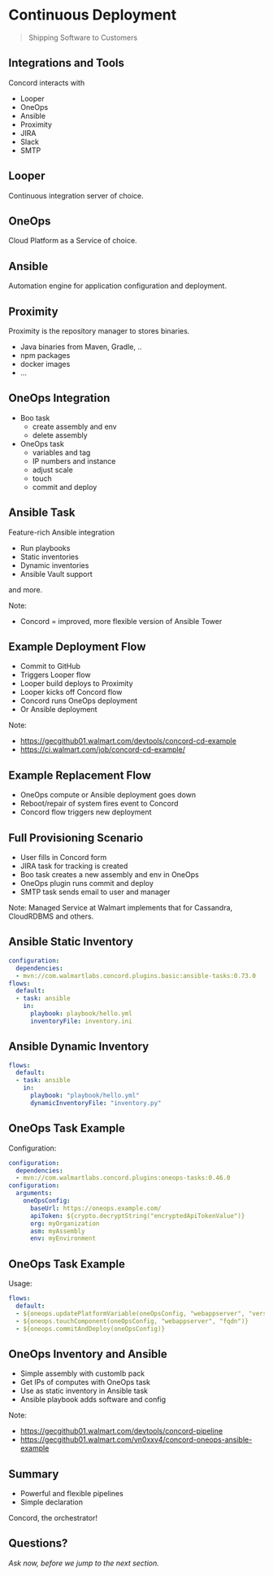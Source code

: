 # Continuous Deployment

> Shipping Software to Customers

<!--- vertical -->

## Integrations and Tools

Concord interacts with

- Looper
- OneOps
- Ansible
- Proximity
- JIRA
- Slack
- SMTP

<!--- vertical -->

## Looper

Continuous integration server of choice.

<!--- vertical -->

## OneOps

Cloud Platform as a Service of choice.

<!--- vertical -->

## Ansible

Automation engine for application configuration and deployment.

<!--- vertical -->

## Proximity

Proximity is the repository manager to stores binaries.

- Java binaries from Maven, Gradle, ..
- npm packages
- docker images
- ...

<!--- vertical -->

## OneOps Integration

- Boo task
  - create assembly and env
  - delete assembly
- OneOps task
  - variables and tag
  - IP numbers and instance 
  - adjust scale
  - touch 
  - commit and deploy

<!--- vertical -->

## Ansible Task

Feature-rich Ansible integration

- Run playbooks
- Static inventories
- Dynamic inventories
- Ansible Vault support

and more.

Note:
- Concord = improved, more flexible version of Ansible Tower

<!--- vertical -->

## Example Deployment Flow

- Commit to GitHub
- Triggers Looper flow
- Looper build deploys to Proximity
- Looper kicks off Concord flow
- Concord runs OneOps deployment 
- Or Ansible deployment

Note:
- https://gecgithub01.walmart.com/devtools/concord-cd-example
- https://ci.walmart.com/job/concord-cd-example/

<!--- vertical -->

## Example Replacement Flow

- OneOps compute or Ansible deployment goes down
- Reboot/repair of system fires event to Concord
- Concord flow triggers new deployment

<!--- vertical -->

## Full Provisioning Scenario

- User fills in Concord form
- JIRA task for tracking is created
- Boo task creates a new assembly and env in OneOps
- OneOps plugin runs commit and deploy
- SMTP task sends email to user and manager

Note: 
Managed Service at Walmart implements that for Cassandra, CloudRDBMS and others.

<!--- vertical -->

## Ansible Static Inventory

```yaml
configuration:
  dependencies:
  - mvn://com.walmartlabs.concord.plugins.basic:ansible-tasks:0.73.0
flows:
  default:
  - task: ansible
    in:
      playbook: playbook/hello.yml
      inventoryFile: inventory.ini
```

<!--- vertical -->

## Ansible Dynamic Inventory

```yaml
flows:
  default:
  - task: ansible
    in:
      playbook: "playbook/hello.yml"
      dynamicInventoryFile: "inventory.py"
```

<!--- vertical -->

## OneOps Task Example

Configuration:

```yaml
configuration:
  dependencies:
  - mvn://com.walmartlabs.concord.plugins:oneops-tasks:0.46.0
configuration:
  arguments:
    oneOpsConfig:
      baseUrl: https://oneops.example.com/
      apiToken: ${crypto.decryptString("encryptedApiTokenValue")}
      org: myOrganization
      asm: myAssembly
      env: myEnvironment
```

<!--- vertical -->

## OneOps Task Example

Usage:

```yaml
flows:
  default:
  - ${oneops.updatePlatformVariable(oneOpsConfig, "webappserver", "version", "1.0.0")}
  - ${oneops.touchComponent(oneOpsConfig, "webappserver", "fqdn")}
  - ${oneops.commitAndDeploy(oneOpsConfig)}
```

<!--- vertical -->

## OneOps Inventory and Ansible

- Simple assembly with customlb pack
- Get IPs of computes with OneOps task
- Use as static inventory in Ansible task
- Ansible playbook adds software and config

Note:
- https://gecgithub01.walmart.com/devtools/concord-pipeline
- https://gecgithub01.walmart.com/vn0xxv4/concord-oneops-ansible-example

<!--- vertical -->

## Summary

- Powerful and flexible pipelines
- Simple declaration

Concord, the orchestrator!

<!--- vertical -->

## Questions?

<em class="yellow">Ask now, before we jump to the next section.</em>
